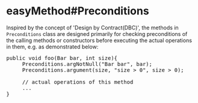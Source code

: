 # easyMethod#Preconditions

  Inspired by the concept of 'Design by Contract(DBC)', the methods in <code>Preconditions</code> class are designed primarily for checking preconditions of the calling methods or constructors before
executing the actual operations in them, e.g. as demonstrated below:
<pre>
public void foo(Bar bar, int size){
     Preconditions.argNotNull("Bar bar", bar);
     Preconditions.argument(size, "size > 0", size > 0);

     // actual operations of this method
     ...
}
</pre>

